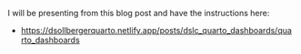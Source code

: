 I will be presenting from this blog post and have the instructions here:
* https://dsollbergerquarto.netlify.app/posts/dslc_quarto_dashboards/quarto_dashboards
